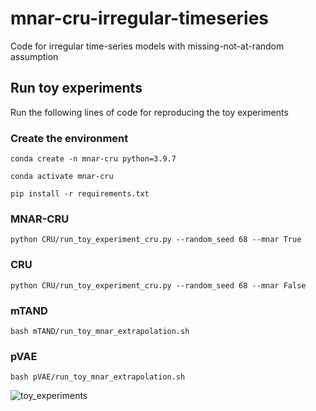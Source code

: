 # mnar-cru-irregular-timeseries
Code for irregular time-series models with missing-not-at-random assumption

## Run toy experiments
Run the following lines of code for reproducing the toy experiments

### Create the environment
`conda create -n mnar-cru python=3.9.7`

`conda activate mnar-cru`

`pip install -r requirements.txt`

### MNAR-CRU
`python CRU/run_toy_experiment_cru.py --random_seed 68 --mnar True`

### CRU 
`python CRU/run_toy_experiment_cru.py --random_seed 68 --mnar False`

### mTAND 
`bash mTAND/run_toy_mnar_extrapolation.sh`


### pVAE 
`bash pVAE/run_toy_mnar_extrapolation.sh`

![toy_experiments](https://github.com/tufts-ml/mnar-cru-irregular-timeseries/blob/main/toydata_extrapolation.png)

